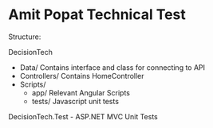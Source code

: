 ﻿# Amit Popat Technical Test

Structure:

DecisionTech
  - Data/       Contains interface and class for connecting to API
  - Controllers/ Contains HomeController
  - Scripts/ 
    - app/  Relevant Angular Scripts
    - tests/ Javascript unit tests
    
DecisionTech.Test - ASP.NET MVC Unit Tests

